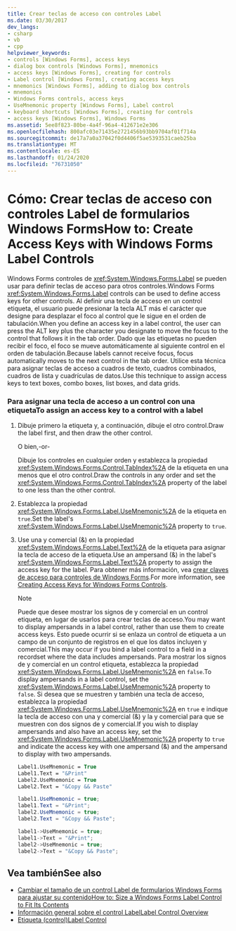 ```yaml
---
title: Crear teclas de acceso con controles Label
ms.date: 03/30/2017
dev_langs:
- csharp
- vb
- cpp
helpviewer_keywords:
- controls [Windows Forms], access keys
- dialog box controls [Windows Forms], mnemonics
- access keys [Windows Forms], creating for controls
- Label control [Windows Forms], creating access keys
- mnemonics [Windows Forms], adding to dialog box controls
- mnemonics
- Windows Forms controls, access keys
- UseMnemonic property [Windows Forms], Label control
- keyboard shortcuts [Windows Forms], creating for controls
- access keys [Windows Forms], Windows Forms
ms.assetid: 5ee8f823-80be-4a4f-96a4-412671e2e306
ms.openlocfilehash: 800afc03e71435e2721456b93bb9704af01f714a
ms.sourcegitcommit: de17a7a0a37042f0d4406f5ae5393531caeb25ba
ms.translationtype: MT
ms.contentlocale: es-ES
ms.lasthandoff: 01/24/2020
ms.locfileid: "76731050"
---
```

# <a name="how-to-create-access-keys-with-windows-forms-label-controls"></a><span data-ttu-id="61dc7-102">Cómo: Crear teclas de acceso con controles Label de formularios Windows Forms</span><span class="sxs-lookup"><span data-stu-id="61dc7-102">How to: Create Access Keys with Windows Forms Label Controls</span></span>
<span data-ttu-id="61dc7-103">Windows Forms controles de <xref:System.Windows.Forms.Label> se pueden usar para definir teclas de acceso para otros controles.</span><span class="sxs-lookup"><span data-stu-id="61dc7-103">Windows Forms <xref:System.Windows.Forms.Label> controls can be used to define access keys for other controls.</span></span> <span data-ttu-id="61dc7-104">Al definir una tecla de acceso en un control etiqueta, el usuario puede presionar la tecla ALT más el carácter que designe para desplazar el foco al control que le sigue en el orden de tabulación.</span><span class="sxs-lookup"><span data-stu-id="61dc7-104">When you define an access key in a label control, the user can press the ALT key plus the character you designate to move the focus to the control that follows it in the tab order.</span></span> <span data-ttu-id="61dc7-105">Dado que las etiquetas no pueden recibir el foco, el foco se mueve automáticamente al siguiente control en el orden de tabulación.</span><span class="sxs-lookup"><span data-stu-id="61dc7-105">Because labels cannot receive focus, focus automatically moves to the next control in the tab order.</span></span> <span data-ttu-id="61dc7-106">Utilice esta técnica para asignar teclas de acceso a cuadros de texto, cuadros combinados, cuadros de lista y cuadrículas de datos.</span><span class="sxs-lookup"><span data-stu-id="61dc7-106">Use this technique to assign access keys to text boxes, combo boxes, list boxes, and data grids.</span></span>  
  
### <a name="to-assign-an-access-key-to-a-control-with-a-label"></a><span data-ttu-id="61dc7-107">Para asignar una tecla de acceso a un control con una etiqueta</span><span class="sxs-lookup"><span data-stu-id="61dc7-107">To assign an access key to a control with a label</span></span>  
  
1. <span data-ttu-id="61dc7-108">Dibuje primero la etiqueta y, a continuación, dibuje el otro control.</span><span class="sxs-lookup"><span data-stu-id="61dc7-108">Draw the label first, and then draw the other control.</span></span>  
  
     <span data-ttu-id="61dc7-109">O bien,</span><span class="sxs-lookup"><span data-stu-id="61dc7-109">-or-</span></span>  
  
     <span data-ttu-id="61dc7-110">Dibuje los controles en cualquier orden y establezca la propiedad <xref:System.Windows.Forms.Control.TabIndex%2A> de la etiqueta en una menos que el otro control.</span><span class="sxs-lookup"><span data-stu-id="61dc7-110">Draw the controls in any order and set the <xref:System.Windows.Forms.Control.TabIndex%2A> property of the label to one less than the other control.</span></span>  
  
2. <span data-ttu-id="61dc7-111">Establezca la propiedad <xref:System.Windows.Forms.Label.UseMnemonic%2A> de la etiqueta en `true`.</span><span class="sxs-lookup"><span data-stu-id="61dc7-111">Set the label's <xref:System.Windows.Forms.Label.UseMnemonic%2A> property to `true`.</span></span>  
  
3. <span data-ttu-id="61dc7-112">Use una y comercial (&) en la propiedad <xref:System.Windows.Forms.Label.Text%2A> de la etiqueta para asignar la tecla de acceso de la etiqueta.</span><span class="sxs-lookup"><span data-stu-id="61dc7-112">Use an ampersand (&) in the label's <xref:System.Windows.Forms.Label.Text%2A> property to assign the access key for the label.</span></span> <span data-ttu-id="61dc7-113">Para obtener más información, vea [crear claves de acceso para controles de Windows Forms](how-to-create-access-keys-for-windows-forms-controls.md).</span><span class="sxs-lookup"><span data-stu-id="61dc7-113">For more information, see [Creating Access Keys for Windows Forms Controls](how-to-create-access-keys-for-windows-forms-controls.md).</span></span>  
  
    > [!NOTE]
    > <span data-ttu-id="61dc7-114">Puede que desee mostrar los signos de y comercial en un control etiqueta, en lugar de usarlos para crear teclas de acceso.</span><span class="sxs-lookup"><span data-stu-id="61dc7-114">You may want to display ampersands in a label control, rather than use them to create access keys.</span></span> <span data-ttu-id="61dc7-115">Esto puede ocurrir si se enlaza un control de etiqueta a un campo de un conjunto de registros en el que los datos incluyen y comercial.</span><span class="sxs-lookup"><span data-stu-id="61dc7-115">This may occur if you bind a label control to a field in a recordset where the data includes ampersands.</span></span> <span data-ttu-id="61dc7-116">Para mostrar los signos de y comercial en un control etiqueta, establezca la propiedad <xref:System.Windows.Forms.Label.UseMnemonic%2A> en `false`.</span><span class="sxs-lookup"><span data-stu-id="61dc7-116">To display ampersands in a label control, set the <xref:System.Windows.Forms.Label.UseMnemonic%2A> property to `false`.</span></span> <span data-ttu-id="61dc7-117">Si desea que se muestren y también una tecla de acceso, establezca la propiedad <xref:System.Windows.Forms.Label.UseMnemonic%2A> en `true` e indique la tecla de acceso con una y comercial (&) y la y comercial para que se muestren con dos signos de y comercial.</span><span class="sxs-lookup"><span data-stu-id="61dc7-117">If you wish to display ampersands and also have an access key, set the <xref:System.Windows.Forms.Label.UseMnemonic%2A> property to `true` and indicate the access key with one ampersand (&) and the ampersand to display with two ampersands.</span></span>  
  
    ```vb  
    Label1.UseMnemonic = True  
    Label1.Text = "&Print"  
    Label2.UseMnemonic = True  
    Label2.Text = "&Copy && Paste"  
    ```  
  
    ```csharp  
    label1.UseMnemonic = true;  
    label1.Text = "&Print";  
    label2.UseMnemonic = true;  
    label2.Text = "&Copy && Paste";  
    ```  
  
    ```cpp  
    label1->UseMnemonic = true;  
    label1->Text = "&Print";  
    label2->UseMnemonic = true;  
    label2->Text = "&Copy && Paste";  
    ```  
  
## <a name="see-also"></a><span data-ttu-id="61dc7-118">Vea también</span><span class="sxs-lookup"><span data-stu-id="61dc7-118">See also</span></span>

- [<span data-ttu-id="61dc7-119">Cambiar el tamaño de un control Label de formularios Windows Forms para ajustar su contenido</span><span class="sxs-lookup"><span data-stu-id="61dc7-119">How to: Size a Windows Forms Label Control to Fit Its Contents</span></span>](how-to-size-a-windows-forms-label-control-to-fit-its-contents.md)
- [<span data-ttu-id="61dc7-120">Información general sobre el control Label</span><span class="sxs-lookup"><span data-stu-id="61dc7-120">Label Control Overview</span></span>](label-control-overview-windows-forms.md)
- [<span data-ttu-id="61dc7-121">Etiqueta (control)</span><span class="sxs-lookup"><span data-stu-id="61dc7-121">Label Control</span></span>](label-control-windows-forms.md)
